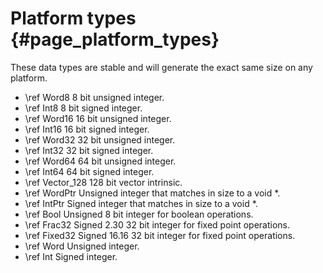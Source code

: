 Platform types {#page_platform_types}
==============

These data types are stable and will generate the exact same size on any platform.

* \ref Word8 8 bit unsigned integer.
* \ref Int8 8 bit signed integer.
* \ref Word16 16 bit unsigned integer.
* \ref Int16 16 bit signed integer.
* \ref Word32 32 bit unsigned integer.
* \ref Int32 32 bit signed integer.
* \ref Word64 64 bit unsigned integer.
* \ref Int64 64 bit signed integer.
* \ref Vector_128 128 bit vector intrinsic.
* \ref WordPtr Unsigned integer that matches in size to a void *.
* \ref IntPtr Signed integer that matches in size to a void *.
* \ref Bool Unsigned 8 bit integer for boolean operations.
* \ref Frac32 Signed 2.30 32 bit integer for fixed point operations.
* \ref Fixed32 Signed 16.16 32 bit integer for fixed point operations.
* \ref Word Unsigned integer.
* \ref Int Signed integer.

